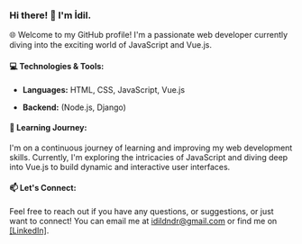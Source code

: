 ### Hi there! 👋 I'm İdil.

🌐 Welcome to my GitHub profile! I'm a passionate web developer currently diving into the exciting world of JavaScript and Vue.js.

#### 💻 Technologies & Tools:
- **Languages:** HTML, CSS, JavaScript, Vue.js
<!-- - **Frontend:**   -->
- **Backend:** (Node.js, Django)


#### 🌱 Learning Journey:
I'm on a continuous journey of learning and improving my web development skills. Currently, I'm exploring the intricacies of JavaScript and diving deep into Vue.js to build dynamic and interactive user interfaces.

#### 📫 Let's Connect:
Feel free to reach out if you have any questions, or suggestions, or just want to connect! You can email me at [idildndr@gmail.com](mailto:idildndr@gmail.com) or find me on [[LinkedIn]](https://www.linkedin.com/in/idil-d%C3%BCndar-312a208a/).

<!-- Thank you for visiting! -->
